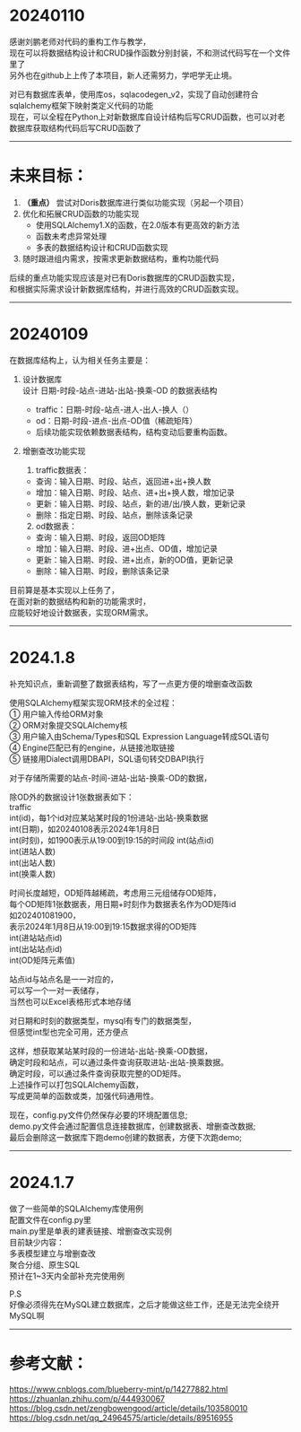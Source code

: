 # 20240110

感谢刘鹏老师对代码的重构工作与教学，  
现在可以将数据结构设计和CRUD操作函数分别封装，不和测试代码写在一个文件里了  
另外也在github上上传了本项目，新人还需努力，学吧学无止境。 

对已有数据库表单，使用库os，sqlacodegen_v2，实现了自动创建符合sqlalchemy框架下映射类定义代码的功能  
现在，可以全程在Python上对新数据库自设计结构后写CRUD函数，也可以对老数据库获取结构代码后写CRUD函数了

---
# 未来目标：

1. __（重点）__ 尝试对Doris数据库进行类似功能实现（另起一个项目）
2. 优化和拓展CRUD函数的功能实现
    - 使用SQLAlchemy1.X的函数，在2.0版本有更高效的新方法
    - 函数未考虑异常处理
    - 多表的数据结构设计和CRUD函数实现
3. 随时跟进组内需求，按需求更新数据结构，重构功能代码

后续的重点功能实现应该是对已有Doris数据库的CRUD函数实现，  
和根据实际需求设计新数据库结构，并进行高效的CRUD函数实现。

---
# 20240109

在数据库结构上，认为相关任务主要是：   
1. 设计数据库  
设计 日期-时段-站点-进站-出站-换乘-OD 的数据表结构   
   - traffic：日期-时段-站点-进人-出人-换人（）  
   - od：日期-时段-进点-出点-OD值（稀疏矩阵）
   - 后续功能实现依赖数据表结构，结构变动后要重构函数。


2. 增删查改功能实现  
    1. traffic数据表：  
    - 查询：输入日期、时段、站点，返回进+出+换人数
    - 增加：输入日期、时段、站点、进+出+换人数，增加记录
    - 更新：输入日期、时段、站点，新的进/出/换人数，更新记录
    - 删除：指定日期、时段、站点，删除该条记录
    2. od数据表：
    - 查询：输入日期、时段，返回OD矩阵
    - 增加：输入日期、时段、进+出点、OD值，增加记录
    - 更新：输入日期、时段、进+出点，新的OD值，更新记录
    - 删除：输入日期、时段，删除该条记录

目前算是基本实现以上任务了，  
在面对新的数据结构和新的功能需求时，  
应能较好地设计数据表，实现ORM需求。

---
# 2024.1.8  

补充知识点，重新调整了数据表结构，写了一点更方便的增删查改函数

使用SQLAlchemy框架实现ORM技术的全过程：  
① 用户输入传给ORM对象  
② ORM对象提交SQLAlchemy核  
③ 用户输入由Schema/Types和SQL Expression Language转成SQL语句  
④ Engine匹配已有的engine，从链接池取链接  
⑤ 链接用Dialect调用DBAPI，SQL语句转交DBAPI执行  

对于存储所需要的站点-时间-进站-出站-换乘-OD的数据，  

除OD外的数据设计1张数据表如下：  
traffic  
int(id)，每1个id对应某站某时段的1份进站-出站-换乘数据  
int(日期)，如20240108表示2024年1月8日  
int(时刻)，如1900表示从19:00到19:15的时间段
int(站点id)  
int(进站人数)  
int(出站人数)  
int(换乘人数)

时间长度越短，OD矩阵越稀疏，考虑用三元组储存OD矩阵，  
每个OD矩阵1张数据表，用日期+时刻作为数据表名作为OD矩阵id  
如202401081900，  
表示2024年1月8日从19:00到19:15数据求得的OD矩阵  
int(进站站点id)   
int(出站站点id)  
int(OD矩阵元素值)   

站点id与站点名是一一对应的，  
可以写一个一对一表储存，  
当然也可以Excel表格形式本地存储  

对日期和时刻的数据类型，mysql有专门的数据类型，  
但感觉int型也完全可用，还方便点  

这样，想获取某站某时段的一份进站-出站-换乘-OD数据，  
确定时段和站点，可以通过条件查询获取进站-出站-换乘数据。  
确定时段，可以通过条件查询获取完整的OD矩阵。  
上述操作可以打包SQLAlchemy函数，  
写成更简单的函数或类，加强代码通用性。

现在，config.py文件仍然保存必要的环境配置信息;   
demo.py文件会通过配置信息连接数据库，创建数据表、增删查改数据;  
最后会删除这一数据库下跑demo创建的数据表，方便下次跑demo;

---
# 2024.1.7  

做了一些简单的SQLAlchemy库使用例  
配置文件在config.py里  
main.py里是单表的建表链接、增删查改实现例  
目前缺少内容：  
多表模型建立与增删查改  
聚合分组、原生SQL  
预计在1~3天内全部补充完使用例  
  
P.S  
好像必须得先在MySQL建立数据库，之后才能做这些工作，还是无法完全绕开MySQL啊

---
# 参考文献：

https://www.cnblogs.com/blueberry-mint/p/14277882.html  
https://zhuanlan.zhihu.com/p/444930067  
https://blog.csdn.net/zengbowengood/article/details/103580010
https://blog.csdn.net/qq_24964575/article/details/89516955
